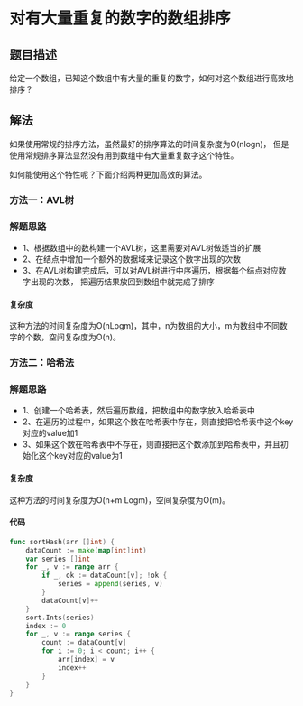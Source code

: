 # 对有大量重复的数字的数组排序
## 题目描述
给定一个数组，已知这个数组中有大量的重复的数字，如何对这个数组进行高效地排序？

## 解法
如果使用常规的排序方法，虽然最好的排序算法的时间复杂度为O(nlogn)，
但是使用常规排序算法显然没有用到数组中有大量重复数字这个特性。

如何能使用这个特性呢？下面介绍两种更加高效的算法。

### 方法一：AVL树
### 解题思路
* 1、根据数组中的数构建一个AVL树，这里需要对AVL树做适当的扩展
* 2、在结点中增加一个额外的数据域来记录这个数字出现的次数
* 3、在AVL树构建完成后，可以对AVL树进行中序遍历，根据每个结点对应数字出现的次数，
把遍历结果放回到数组中就完成了排序

#### 复杂度
这种方法的时间复杂度为O(nLogm)，其中，n为数组的大小，m为数组中不同数字的个数，空间复杂度为O(n)。

### 方法二：哈希法
### 解题思路
* 1、创建一个哈希表，然后遍历数组，把数组中的数字放入哈希表中
* 2、在遍历的过程中，如果这个数在哈希表中存在，则直接把哈希表中这个key对应的value加1
* 3、如果这个数在哈希表中不存在，则直接把这个数添加到哈希表中，并且初始化这个key对应的value为1
#### 复杂度
这种方法的时间复杂度为O(n+m Logm)，空间复杂度为O(m)。
#### 代码
```go
func sortHash(arr []int) {
	dataCount := make(map[int]int)
	var series []int
	for _, v := range arr {
		if _, ok := dataCount[v]; !ok {
			series = append(series, v)
		}
		dataCount[v]++
	}
	sort.Ints(series)
	index := 0
	for _, v := range series {
		count := dataCount[v]
		for i := 0; i < count; i++ {
			arr[index] = v
			index++
		}
	}
}
```
